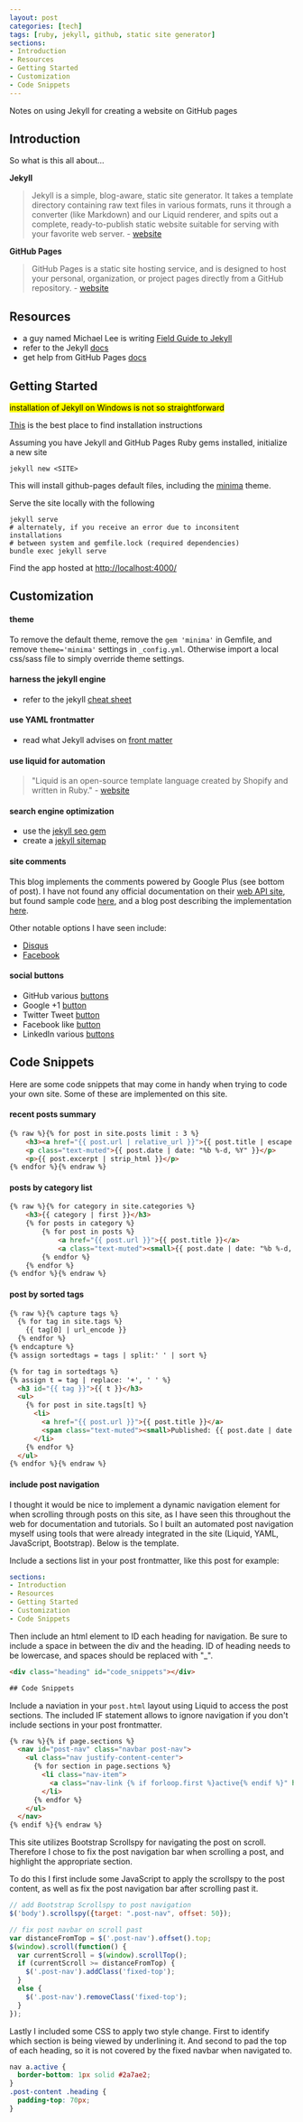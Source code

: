 ```yaml
---
layout: post  
categories: [tech]  
tags: [ruby, jekyll, github, static site generator]  
sections:
- Introduction
- Resources
- Getting Started
- Customization
- Code Snippets
---
```


Notes on using Jekyll for creating a website on GitHub pages  

<!-- excerpt separator -->

<div class="heading" id="intro"></div>

## Introduction

So what is this all about...

**Jekyll**

> Jekyll is a simple, blog-aware, static site generator. It takes a template directory containing raw text files in various formats, runs it through a converter (like Markdown) and our Liquid renderer, and spits out a complete, ready-to-publish static website suitable for serving with your favorite web server. - [website](https://jekyllrb.com/)  

**GitHub Pages**

> GitHub Pages is a static site hosting service, and is designed to host your personal, organization, or project pages directly from a GitHub repository. - [website](https://pages.github.com/)  

<div class="heading" id="resources"></div>

## Resources

- a guy named Michael Lee is writing [Field Guide to Jekyll](https://michaelsoolee.com/jekyll-field-guide/)
- refer to the Jekyll [docs](https://jekyllrb.com/docs/home/)
- get help from GitHub Pages [docs](https://help.github.com/categories/github-pages-basics/)

<div class="heading" id="getting_started"></div>

## Getting Started

<mark>installation of Jekyll on Windows is not so straightforward</mark>

[This](https://jekyllrb.com/docs/windows/#installation) is the best place to find installation instructions  

Assuming you have Jekyll and GitHub Pages Ruby gems installed, initialize a new site  

```shell
jekyll new <SITE>
```

This will install github-pages default files, including the [minima](https://github.com/jekyll/minima) theme.  

Serve the site locally with the following  

```shell
jekyll serve
# alternately, if you receive an error due to inconsitent installations
# between system and gemfile.lock (required dependencies)
bundle exec jekyll serve
```

Find the app hosted at [http://localhost:4000/](http://127.0.0.1:4000)  

<div class="heading" id="customization"></div>

## Customization  

#### theme  

To remove the default theme, remove the `gem 'minima'` in Gemfile, and remove `theme='minima'` settings in `_config.yml`. Otherwise import a local css/sass file to simply override theme settings.  

#### harness the jekyll engine  

- refer to the jekyll [cheat sheet](http://jekyll.tips/jekyll-cheat-sheet/)  

#### use YAML frontmatter  

- read what Jekyll advises on [front matter](https://jekyllrb.com/docs/frontmatter/)

#### use liquid for automation  

> "Liquid is an open-source template language created by Shopify and written in Ruby." - [website](https://shopify.github.io/liquid/)  

#### search engine optimization

- use the [jekyll seo gem](https://help.github.com/articles/search-engine-optimization-for-github-pages/)
- create a [jekyll sitemap](https://github.com/jekyll/jekyll-sitemap)

#### site comments

This blog implements the comments powered by Google Plus (see bottom of post). I have not found any official documentation on their [web API site](https://developers.google.com/+/web/), but found sample code [here](https://gist.github.com/chuckbutler/fce8077a0161cff6b489), and a blog post describing the implementation [here](https://floaternet.com/gcomments).

Other notable options I have seen include:
- [Disqus](https://disqus.com/)
- [Facebook](https://developers.facebook.com/docs/plugins/comments)

#### social buttons

- GitHub various [buttons](https://buttons.github.io/)
- Google +1 [button](https://developers.google.com/+/web/+1button/)
- Twitter Tweet [button](https://dev.twitter.com/web/tweet-button)
- Facebook like [button](https://developers.facebook.com/docs/plugins/like-button)
- LinkedIn various [buttons](https://developer.linkedin.com/plugins)

<div class="heading" id="code_snippets"></div>

## Code Snippets


Here are some code snippets that may come in handy when trying to code your own site. Some of these are implemented on this site.  

#### recent posts summary

```html
{% raw %}{% for post in site.posts limit : 3 %}
    <h3><a href="{{ post.url | relative_url }}">{{ post.title | escape }}</a></h3>
    <p class="text-muted">{{ post.date | date: "%b %-d, %Y" }}</p>
    <p>{{ post.excerpt | strip_html }}</p>
{% endfor %}{% endraw %}
```

#### posts by category list

```html
{% raw %}{% for category in site.categories %}
    <h3>{{ category | first }}</h3>
    {% for posts in category %}
        {% for post in posts %}
            <a href="{{ post.url }}">{{ post.title }}</a>
            <a class="text-muted"><small>{{ post.date | date: "%b %-d, %Y" }}</small></a>
        {% endfor %}
    {% endfor %}
{% endfor %}{% endraw %}
```

#### post by sorted tags

```html
{% raw %}{% capture tags %}
  {% for tag in site.tags %}
    {{ tag[0] | url_encode }}
  {% endfor %}
{% endcapture %}
{% assign sortedtags = tags | split:' ' | sort %}

{% for tag in sortedtags %}
{% assign t = tag | replace: '+', ' ' %}
  <h3 id="{{ tag }}">{{ t }}</h3>
  <ul>
    {% for post in site.tags[t] %}
      <li>
        <a href="{{ post.url }}">{{ post.title }}</a>
        <span class="text-muted"><small>Published: {{ post.date | date: "%b %-d, %Y" }}</small></span>
      </li>
    {% endfor %}
  </ul>
{% endfor %}{% endraw %}
```

#### include post navigation

I thought it would be nice to implement a dynamic navigation element for when scrolling through posts on this site, as I have seen this throughout the web for documentation and tutorials. So I built an automated post navigation myself using tools that were already integrated in the site (Liquid, YAML, JavaScript, Bootstrap). Below is the template.  

Include a sections list in your post frontmatter, like this post for example:  

```yaml
sections:
- Introduction
- Resources
- Getting Started
- Customization
- Code Snippets
```

Then include an html element to ID each heading for navigation. Be sure to include a space in between the div and the heading. ID of heading needs to be lowercase, and spaces should be replaced with "_".  

```html
<div class="heading" id="code_snippets"></div>

## Code Snippets
```

Include a naviation in your `post.html` layout using Liquid to access the post sections. The included IF statement allows to ignore navigation if you don't include sections in your post frontmatter.  

```html
{% raw %}{% if page.sections %}
  <nav id="post-nav" class="navbar post-nav">
    <ul class="nav justify-content-center">
      {% for section in page.sections %}
        <li class="nav-item">
          <a class="nav-link {% if forloop.first %}active{% endif %}" href="#{{ section | replace: ' ', '_' | downcase }}">{{ section }}</a>
        </li>
      {% endfor %}
    </ul>
  </nav>
{% endif %}{% endraw %}
```

This site utilizes Bootstrap Scrollspy for navigating the post on scroll. Therefore I chose to fix the post navigation bar when scrolling a post, and highlight the appropriate section.  

To do this I first include some JavaScript to apply the scrollspy to the post content, as well as fix the post navigation bar after scrolling past it.

```javascript
// add Bootstrap Scrollspy to post navigation
$('body').scrollspy({target: ".post-nav", offset: 50});

// fix post navbar on scroll past
var distanceFromTop = $('.post-nav').offset().top;
$(window).scroll(function() {
  var currentScroll = $(window).scrollTop();
  if (currentScroll >= distanceFromTop) {
    $('.post-nav').addClass('fixed-top');
  }
  else {
    $('.post-nav').removeClass('fixed-top');
  }
});
```

Lastly I included some CSS to apply two style change. First to identify which section is being viewed by underlining it. And second to pad the top of each heading, so it is not covered by the fixed navbar when navigated to.

```css
nav a.active {
  border-bottom: 1px solid #2a7ae2;
}
.post-content .heading {
  padding-top: 70px;
}
```
